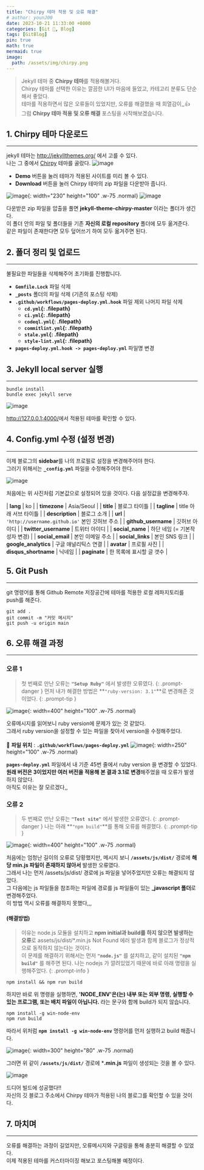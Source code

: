 ```yaml
---
title: "Chirpy 테마 적용 및 오류 해결"
# author: younJ00
date: 2023-10-21 11:33:00 +0800
categories: [Git 🌱, Blog]
tags: [GitBlog]
pin: true
math: true
mermaid: true
image:
  path: /assets/img/chirpy.png
---
```


> Jekyll 테마 중 **Chirpy 테마**를 적용해볼거다.<br>
Chirpy 테마를 선택한 이유는 깔끔한 UI가 마음에 들었고, 카테고리 분류도 단순해서 좋았다.<br>
테마를 적용하면서 많은 오류들이 있었지만, 오류를 해결했을 때 희열감이,,👍<br>
그럼 **Chirpy 테마 적용 및 오류 해결** 포스팅을 시작해보겠습니다.

## 1. Chirpy 테마 다운로드
---------------
jekyll 테마는 <http://jekyllthemes.org/> 에서 고를 수 있다.<br>
나는 그 중에서 [Chirpy](http://jekyllthemes.org/themes/jekyll-theme-chirpy/) 테마를 골랐다.
![image](https://github.com/YounJ00/YounJ00.github.io/assets/91127380/fa0161fa-7105-4064-ad65-c1333ce59b28)
- **Demo** 버튼을 눌러 테마가 적용된 사이트를 미리 볼 수 있다. <br>
- **Download** 버튼을 눌러 Chirpy 테마의 zip 파일을 다운받아 줍니다.

![image](https://github.com/YounJ00/YounJ00.github.io/assets/91127380/7f4ca57b-eae7-4acb-a043-7a1d5e84eed8){: width="230" height="100" .w-75 .normal}
![image](https://github.com/YounJ00/YounJ00.github.io/assets/91127380/16108aa7-774f-4ef2-8ba9-dfb086f13d72)

다운받은 zip 파일을 압출을 풀면 **jekyll-theme-chirpy-master** 이라는 폴더가 생긴다.<br>
이 폴더 안의 파일 및 폴더들을 기존 **자신의 로컬 repository** 폴더에 모두 옮겨준다.<br>
같은 파일이 존재한다면 모두 덮어쓰기 하여 모두 옮겨주면 된다.


## 2. 폴더 정리 및 업로드
---------------
불필요한 파일들을 삭제해주어 초기화를 진행합니다. <br>
- **`Gemfile.Lock`** 파일 삭제
- **`_posts`** 폴더의 파일 삭제 (기존의 포스팅 삭제)
- **`.github/workflows/pages-deploy.yml.hook`** 파일 제외 나머지 파일 삭제
    + **`cd.yml`{: .filepath}**
    + **`ci.yml`{: .filepath}**
    + **`codeql.yml`{: .filepath}**
    + **`commitlint.yml`{: .filepath}**
    + **`stale.yml`{: .filepath}**
    + **`style-lint.yml`{: .filepath}**
- **`pages-deploy.yml.hook -> pages-deploy.yml`** 파일명 변경

## 3. Jekyll local server 실행
---------------
```shell
bundle install
bundle exec jekyll serve
```
![image](https://github.com/YounJ00/YounJ00.github.io/assets/91127380/b52b0014-2d9c-47a1-a8a2-6a6b51c9de28)

<http://127.0.0.1:4000/>에서 적용된 테마를 확인할 수 있다.

## 4. Config.yml 수정 (설정 변경)
---------------
이제 블로그의 **sidebar**를 나의 프로필로 설정을 변경해주어야 한다.<br>
그러기 위해서는 **`_config.yml`** 파일을 수정해주어야 한다.

![image](https://github.com/YounJ00/YounJ00.github.io/assets/91127380/affed372-7237-463e-b742-c59eaf6d99e6)

처음에는 위 사진처럼 기본값으로 설정되어 있을 것이다. 다음 설정값을 변경해주자.

| **lang**               | ko                                          |
| **timezone**           | Asia/Seoul                                  |
| **title**              | 블로그 타이틀                                |
| **tagline**            | title 아래 서브 타이틀                       |
| **description**        | 블로그 소개                                  |
| **url**                | `'http://username.github.io'` 본인 깃허브 주소 |
| **github_username**    | 깃허브 아이디                                |
| **twitter_username**   | 트위터 아이디                                |
| **social_name**        | 하단 네임 (= 기본작성자 변경)                 |
| **social_email**       | 본인 이메일 주소                             |
| **social_links**       | 본인 SNS 링크                                | 
| **google_analytics**   | 구글 애널리틱스 연결                          |
| **avatar**            | 프로필 사진                                  |
| **disqus_shortname**   | 닉네임                                       |
| **paginate**           | 한 목록에 표시할 글 갯수                      |


## 5. Git Push
---------------
git 명령어를 통해 Github Remote 저장공간에 테마를 적용한 로컬 레파지토리를 push를 해준다.
```shell
git add .
git commit -m "커밋 메시지"
git push -u origin main
```

## 6. 오류 해결 과정
---------------
### **오류 1**
> 첫 번째로 만난 오류는 **`"Setup Ruby"`** 에서 발생한 오류였다.
{: .prompt-danger }
> 먼저 내가 해결한 방법은 **`"ruby-version: 3.1"`**로 변경해준 것이었다.
{: .prompt-tip }

![image](https://github.com/YounJ00/YounJ00.github.io/assets/91127380/cea4088b-abf0-4934-aec8-25fa4bcbfe80){: width=400" height="100" .w-75 .normal}

오류메시지를 읽어보니 ruby version에 문제가 있는 것 같았다.<br>
그래서 ruby version을 설정할 수 있는 파일을 찾아서 version을 수정해주었다.<br><br>
📁 **파일 위치** : **`.github/workflows/pages-deploy.yml`**
![image](https://github.com/YounJ00/YounJ00.github.io/assets/91127380/9866a0d3-c5e8-45c0-85b8-0b38ff4c49e1){: width=250" height="100" .w-75 .normal}

**`pages-deploy.yml`** 파일에서 내 기준 45번 줄에서 ruby version 을 변경할 수 있었다.<br>
**원래 버전은 3이었지만 여러 버전을 적용해 본 결과 3.1로 변경**해주었을 때 오류가 발생하지 않았다.<br>
아직도 이유는 잘 모르겠다,,

### **오류 2**
> 두 번째로 만난 오류는 **`"Test site"`** 에서 발생한 오류였다.
{: .prompt-danger }
> 나는 아래 **`"npm build"`**를 통해 오류를 해결했다.
{: .prompt-tip }

![image](https://github.com/YounJ00/YounJ00.github.io/assets/91127380/92e4df31-f58e-449f-87c5-3ef7f6331517){: width=400" height="100" .w-75 .normal}

처음에는 엄청난 길이의 오류로 당황했지만, 메시지 보니 **`/assets/js/dist/`** 경로에 **해당 min.js 파일이 존재하지 않아서** 발생한 오류였다. <br>
그래서 나는 먼저 /assets/js/dist/ 경로에 js 파일을 넣어주었지만 오류는 해결되지 않았다. <br>
그 다음에는 js 파일들을 참조하는 파일에 경로를 js 파일들이 있는 **_javascript 폴더**로 변경해주었다. <br> 이 방법 역시 오류를 해결하지 못했다,,,<br>

#### **(해결방법)**
> 이유는 node.js 모듈을 설치하고 **npm initial과 build를 하지 않으면 발생하는 오류**로 assets/js/dist/*.min.js Not Found 에러 발생과 함께 블로그가 정상적으로 동작하지 않는다는 것이다.<br>
이 문제를 해결하기 위해서는 먼저 **`"node.js"`** 를 설치하고, 같이 설치된 **`"npm build"`** 를 해주면 된다. 나는 nodejs 가 깔려있었기 때문에 바로 아래 명령을 실행해주었다.
{: .prompt-info }

```shell
npm install && npm run build
```
하지만 바로 위 명령을 실행하면, **'NODE_ENV'은(는) 내부 또는 외부 명령, 실행할 수 있는 프로그램, 또는 배치 파일이 아닙니다.** 라는 문구와 함께 build가 되지 않습니다.

```shell
npm install -g win-node-env
npm run build
```
따라서 위처럼 **`npm install -g win-node-env`** 명령어를 먼저 실행하고 build 해줍니다.

![image](https://github.com/YounJ00/YounJ00.github.io/assets/91127380/aea7aec7-0a9b-4326-b415-57cb096e85ef){: width=300" height="80" .w-75 .normal}

그러면 위 같이 **`/assets/js/dist/`** 경로에 ***.min.js** 파일이 생성되는 것을 볼 수 있다.

![image](https://github.com/YounJ00/YounJ00.github.io/assets/91127380/930ccd19-ded3-4747-a853-8382e6190dc2)

드디어 빌드에 성공했다!! <br>
자신의 깃 블로그 주소에서 Chirpy 테마가 적용된 나의 블로그를 확인할 수 있을 것이다.

## 7. 마치며
---------------
오류를 해결하는 과정이 길었지만, 오류메시지와 구글링을 통해 충분히 해결할 수 있었다.<br>
이제 적용된 테마를 커스터마이징 해보고 포스팅해볼 예정이다.